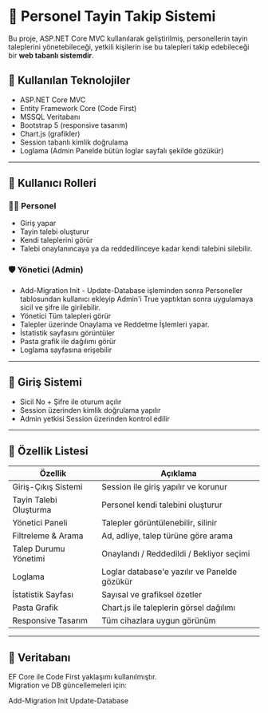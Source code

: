 # 📄 Personel Tayin Takip Sistemi

Bu proje, ASP.NET Core MVC kullanılarak geliştirilmiş, personellerin tayin taleplerini yönetebileceği, yetkili kişilerin ise bu talepleri takip edebileceği bir **web tabanlı sistemdir**.

## 🧰 Kullanılan Teknolojiler

- ASP.NET Core MVC
- Entity Framework Core (Code First)
- MSSQL Veritabanı
- Bootstrap 5 (responsive tasarım)
- Chart.js (grafikler)
- Session tabanlı kimlik doğrulama
- Loglama (Admin Panelde bütün loglar sayfalı şekilde gözükür)

---

## 👤 Kullanıcı Rolleri

### 👨‍💼 Personel
- Giriş yapar
- Tayin talebi oluşturur
- Kendi taleplerini görür
- Talebi onaylanıncaya ya da reddedilinceye kadar kendi talebini silebilir. 

### 🛡️ Yönetici (Admin)
- Add-Migration Init - Update-Database işleminden sonra Personeller tablosundan kullanıcı ekleyip Admin'i True yaptıktan sonra uygulamaya sicil ve şifre ile girilebilir.
- Yönetici Tüm talepleri görür
- Talepler üzerinde Onaylama ve Reddetme İşlemleri yapar. 
- İstatistik sayfasını görüntüler
- Pasta grafik ile dağılımı görür
- Loglama sayfasına erişebilir

---

## 🔐 Giriş Sistemi

- Sicil No + Şifre ile oturum açılır
- Session üzerinden kimlik doğrulama yapılır
- Admin yetkisi Session üzerinden kontrol edilir

---

## 🧾 Özellik Listesi

| Özellik                          | Açıklama                                   |
|----------------------------------|--------------------------------------------|
| Giriş-Çıkış Sistemi              | Session ile giriş yapılır ve korunur       |
| Tayin Talebi Oluşturma           | Personel kendi talebini oluşturur          |
| Yönetici Paneli                  | Talepler görüntülenebilir, silinir         |
| Filtreleme & Arama               | Ad, adliye, talep türüne göre arama        |
| Talep Durumu Yönetimi            | Onaylandı / Reddedildi / Bekliyor seçimi   |
| Loglama                          | Loglar database'e yazılır ve Panelde gözükür|
| İstatistik Sayfası               | Sayısal ve grafiksel özetler               |
| Pasta Grafik                     | Chart.js ile taleplerin görsel dağılımı    |
| Responsive Tasarım               | Tüm cihazlara uygun görünüm                |

---

## 🧪 Veritabanı

EF Core ile Code First yaklaşımı kullanılmıştır.  
Migration ve DB güncellemeleri için:


Add-Migration Init
Update-Database
